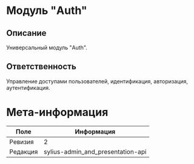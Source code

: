 # Модуль "Auth"
## Описание
Универсальный модуль "Auth".

## Ответственность
Управление доступами пользователей, идентификация, авторизация, аутентификация.

# Мета-информация
| Поле     | Информация                        |
|----------|-----------------------------------|
| Ревизия  | 2                                 |
| Редакция | sylius-admin_and_presentation-api |
